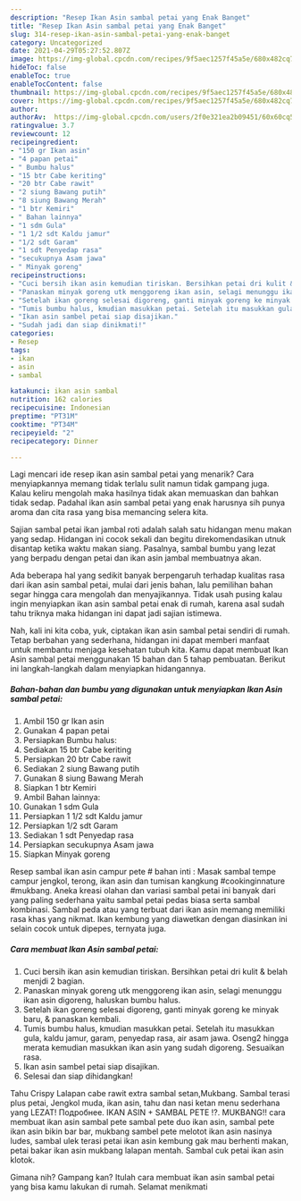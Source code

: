 ```yaml
---
description: "Resep Ikan Asin sambal petai yang Enak Banget"
title: "Resep Ikan Asin sambal petai yang Enak Banget"
slug: 314-resep-ikan-asin-sambal-petai-yang-enak-banget
category: Uncategorized
date: 2021-04-29T05:27:52.807Z
image: https://img-global.cpcdn.com/recipes/9f5aec1257f45a5e/680x482cq70/ikan-asin-sambal-petai-foto-resep-utama.jpg
hideToc: false
enableToc: true
enableTocContent: false
thumbnail: https://img-global.cpcdn.com/recipes/9f5aec1257f45a5e/680x482cq70/ikan-asin-sambal-petai-foto-resep-utama.jpg
cover: https://img-global.cpcdn.com/recipes/9f5aec1257f45a5e/680x482cq70/ikan-asin-sambal-petai-foto-resep-utama.jpg
author:  
authorAv:  https://img-global.cpcdn.com/users/2f0e321ea2b09451/60x60cq50/avatar.jpg
ratingvalue: 3.7
reviewcount: 12
recipeingredient:
- "150 gr Ikan asin"
- "4 papan petai"
- " Bumbu halus"
- "15 btr Cabe keriting"
- "20 btr Cabe rawit"
- "2 siung Bawang putih"
- "8 siung Bawang Merah"
- "1 btr Kemiri"
- " Bahan lainnya"
- "1 sdm Gula"
- "1 1/2 sdt Kaldu jamur"
- "1/2 sdt Garam"
- "1 sdt Penyedap rasa"
- "secukupnya Asam jawa"
- " Minyak goreng"
recipeinstructions:
- "Cuci bersih ikan asin kemudian tiriskan. Bersihkan petai dri kulit &amp; belah menjdi 2 bagian."
- "Panaskan minyak goreng utk menggoreng ikan asin, selagi menunggu ikan asin digoreng, haluskan bumbu halus."
- "Setelah ikan goreng selesai digoreng, ganti minyak goreng ke minyak baru, &amp; panaskan kembali."
- "Tumis bumbu halus, kmudian masukkan petai. Setelah itu masukkan gula, kaldu jamur, garam, penyedap rasa, air asam jawa. Oseng2 hingga merata kemudian masukkan ikan asin yang sudah digoreng. Sesuaikan rasa."
- "Ikan asin sambel petai siap disajikan."
- "Sudah jadi dan siap dinikmati!"
categories:
- Resep
tags:
- ikan
- asin
- sambal

katakunci: ikan asin sambal 
nutrition: 162 calories
recipecuisine: Indonesian
preptime: "PT31M"
cooktime: "PT34M"
recipeyield: "2"
recipecategory: Dinner

---
```



Lagi mencari ide resep ikan asin sambal petai yang menarik? Cara menyiapkannya memang tidak terlalu sulit namun tidak gampang juga. Kalau keliru mengolah maka hasilnya tidak akan memuaskan dan bahkan tidak sedap. Padahal ikan asin sambal petai yang enak harusnya sih punya aroma dan cita rasa yang bisa memancing selera kita.


Sajian sambal petai ikan jambal roti adalah salah satu hidangan menu makan yang sedap. Hidangan ini cocok sekali dan begitu direkomendasikan utnuk disantap ketika waktu makan siang. Pasalnya, sambal bumbu yang lezat yang berpadu dengan petai dan ikan asin jambal membuatnya akan.

Ada beberapa hal yang sedikit banyak berpengaruh terhadap kualitas rasa dari ikan asin sambal petai, mulai dari jenis bahan, lalu pemilihan bahan segar hingga cara mengolah dan menyajikannya. Tidak usah pusing kalau ingin menyiapkan ikan asin sambal petai enak di rumah, karena asal sudah tahu triknya maka hidangan ini dapat jadi sajian istimewa.


Nah, kali ini kita coba, yuk, ciptakan ikan asin sambal petai sendiri di rumah. Tetap berbahan yang sederhana, hidangan ini dapat memberi manfaat untuk membantu menjaga kesehatan tubuh kita. Kamu dapat membuat Ikan Asin sambal petai menggunakan 15 bahan dan 5 tahap pembuatan. Berikut ini langkah-langkah dalam menyiapkan hidangannya.

<!--inarticleads1-->

##### Bahan-bahan dan bumbu yang digunakan untuk menyiapkan Ikan Asin sambal petai:

1. Ambil 150 gr Ikan asin
1. Gunakan 4 papan petai
1. Persiapkan  Bumbu halus:
1. Sediakan 15 btr Cabe keriting
1. Persiapkan 20 btr Cabe rawit
1. Sediakan 2 siung Bawang putih
1. Gunakan 8 siung Bawang Merah
1. Siapkan 1 btr Kemiri
1. Ambil  Bahan lainnya:
1. Gunakan 1 sdm Gula
1. Persiapkan 1 1/2 sdt Kaldu jamur
1. Persiapkan 1/2 sdt Garam
1. Sediakan 1 sdt Penyedap rasa
1. Persiapkan secukupnya Asam jawa
1. Siapkan  Minyak goreng


Resep sambal ikan asin campur pete # bahan inti : Masak sambal tempe campur jengkol, terong, ikan asin dan tumisan kangkung #cookinginnature #mukbang. Aneka kreasi olahan dan variasi sambal petai ini banyak dari yang paling sederhana yaitu sambal petai pedas biasa serta sambal kombinasi. Sambal peda atau yang terbuat dari ikan asin memang memiliki rasa khas yang nikmat. Ikan kembung yang diawetkan dengan diasinkan ini selain cocok untuk dipepes, ternyata juga. 

<!--inarticleads2-->

##### Cara membuat Ikan Asin sambal petai:

1. Cuci bersih ikan asin kemudian tiriskan. Bersihkan petai dri kulit &amp; belah menjdi 2 bagian.
1. Panaskan minyak goreng utk menggoreng ikan asin, selagi menunggu ikan asin digoreng, haluskan bumbu halus.
1. Setelah ikan goreng selesai digoreng, ganti minyak goreng ke minyak baru, &amp; panaskan kembali.
1. Tumis bumbu halus, kmudian masukkan petai. Setelah itu masukkan gula, kaldu jamur, garam, penyedap rasa, air asam jawa. Oseng2 hingga merata kemudian masukkan ikan asin yang sudah digoreng. Sesuaikan rasa.
1. Ikan asin sambel petai siap disajikan.
1. Selesai dan siap dihidangkan!

Tahu Crispy Lalapan cabe rawit extra sambal setan,Mukbang. Sambal terasi plus petai, Jengkol muda, ikan asin, tahu dan nasi ketan menu sederhana yang LEZAT! Подробнее. IKAN ASIN + SAMBAL PETE ⁉. MUKBANG!! cara membuat ikan asin sambal pete sambal pete duo ikan asin, sambal pete ikan asin bikin bar bar, mukbang sambel pete melotot ikan asin nasinya ludes, sambal ulek terasi petai ikan asin kembung gak mau berhenti makan, petai bakar ikan asin mukbang lalapan mentah. Sambal cuk petai ikan asin klotok. 

Gimana nih? Gampang kan? Itulah cara membuat ikan asin sambal petai yang bisa kamu lakukan di rumah. Selamat menikmati

